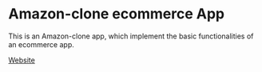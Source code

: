 # Amazon-clone ecommerce App

This is an Amazon-clone app, which implement the basic functionalities of an ecommerce app. 

[Website](https://ecommerce-clone-xiangning.web.app/)
